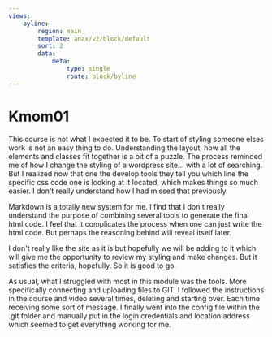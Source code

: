 ```yaml
---
views:
    byline:
        region: main
        template: anax/v2/block/default
        sort: 2
        data:
            meta:
                type: single
                route: block/byline
---
```

Kmom01
=========================

This course is not what I expected it to be. To start of styling someone elses work is not an easy thing to do. Understanding the layout, how all the elements and classes fit together is a bit of a puzzle. The process reminded me of how I change the styling of a wordpress site... with a lot of searching.  But I realized now that one the develop tools they tell you which line the specific css code one is looking at it located, which makes things so much easier.  I don't really understand how I had missed that previously.

Markdown is a totally new system for me. I find that I don't really understand the purpose of combining several tools to generate the final html code. I feel that it complicates the process when one can just write the html code. But perhaps the reasoning behind will reveal itself later.

I don't really like the site as it is but hopefully we will be adding to it which will give me the opportunity to review my styling and make changes. But it satisfies the criteria, hopefully. So it is good to go.

As usual, what I struggled with most in this module was the tools. More specifically connecting and uploading files to GIT.  I followed the instructions in the course and video several times, deleting and starting over. Each time receiving some sort of message.  I finally went into the config file within the .git folder and manually put in the login credentials and location address which seemed to get everything working for me.
